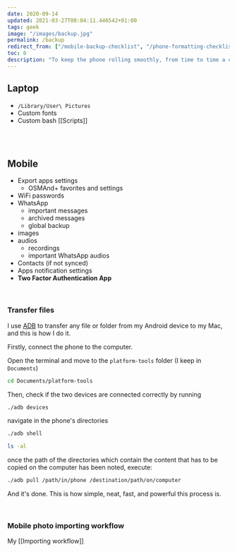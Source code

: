 ```yaml
---
date: 2020-09-14
updated: 2021-03-27T08:04:11.446542+01:00
tags: geek
image: "/images/backup.jpg"
permalink: /backup
redirect_from: ["/mobile-backup-checklist", "/phone-formatting-checklist", "/mobile-formatting", "/phone-backup-checklist", "/phone-backup-checklist", "/phone-backup", "/mobile-backup", "/adb-file-transfer", "/android-file-transfer", "/macos-backup", "/formatting-checklist", "/backup-checklist"]
toc: 0
description: "To keep the phone rolling smoothly, from time to time a classic data backup and factory reset are necessary, but it’s important not to forget what to save before hitting the red button. These are my checklist and importing workflow."
---
```

## Laptop

- `/Library/User\ Pictures`
- Custom fonts
- Custom bash [[Scripts]]

<br>
<br>

## Mobile

- Export apps settings
	- OSMAnd+ favorites and settings
- WiFi passwords
- WhatsApp
	- important messages
	- archived messages
	- global backup
- images
- audios
	- recordings
	- important WhatsApp audios
- Contacts (if not synced)
- Apps notification settings
- **Two Factor Authentication App**

<br>

### Transfer files

I use [ADB](http://developer.android.com/tools/help/adb.html) to transfer any file or folder from my Android device to my Mac, and this is how I do it.

Firstly, connect the phone to the computer.

Open the terminal and move to the `platform-tools` folder (I keep in `Documents`)

```sh
cd Documents/platform-tools
```

Then, check if the two devices are connected correctly by running

```sh
./adb devices
```

navigate in the phone's directories
```sh
./adb shell

ls -al
```

once the path of the directories which contain the content that has to be copied on the computer has been noted, execute:

```sh
./adb pull /path/in/phone /destination/path/on/computer
```

And it's done. This is how simple, neat, fast, and powerful this process is.

<br>

### Mobile photo importing workflow

My [[Importing workflow]]